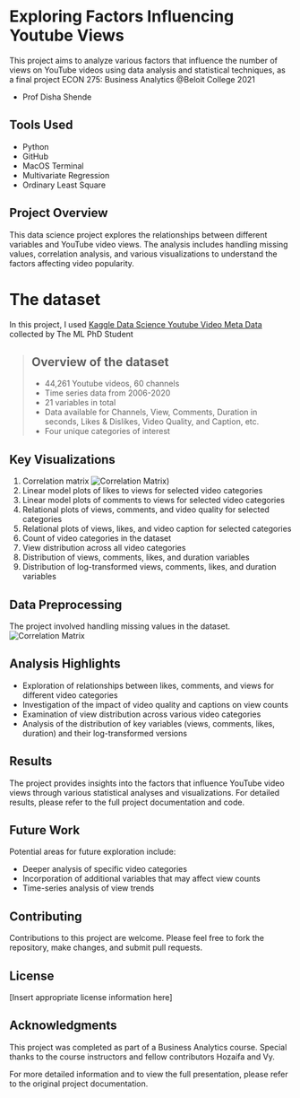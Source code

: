 # Exploring Factors Influencing Youtube Views

This project aims to analyze various factors that influence the number of views on YouTube videos using data analysis and statistical techniques, as a final project ECON 275: Business Analytics @Beloit College 2021
- Prof Disha Shende

## Tools Used

- Python
- GitHub
- MacOS Terminal
- Multivariate Regression
- Ordinary Least Square

## Project Overview

This data science project explores the relationships between different variables and YouTube video views. The analysis includes handling missing values, correlation analysis, and various visualizations to understand the factors affecting video popularity.

# The dataset

In this project, I used [Kaggle Data Science Youtube Video Meta Data](https://www.kaggle.com/themlphdstudent/data-science-youtube-video-meta-data) collected by The ML PhD Student
> ## Overview of the dataset
> - 44,261 Youtube videos, 60 channels
> - Time series data from 2006-2020
> - 21 variables in total
> - Data available for Channels, View, Comments, Duration in seconds, Likes & Dislikes, Video Quality, and Caption, etc.
> - Four unique categories of interest


## Key Visualizations

1. Correlation matrix
![Correlation Matrix](https://github.com/vymai7500/Youtube-Videos-View/blob/master/correlation%20matrix.png))
3. Linear model plots of likes to views for selected video categories
4. Linear model plots of comments to views for selected video categories
5. Relational plots of views, comments, and video quality for selected categories
6. Relational plots of views, likes, and video caption for selected categories
7. Count of video categories in the dataset
8. View distribution across all video categories
9. Distribution of views, comments, likes, and duration variables
10. Distribution of log-transformed views, comments, likes, and duration variables

## Data Preprocessing

The project involved handling missing values in the dataset.
![Correlation Matrix](path/to/correlation_matrix.png)




## Analysis Highlights

- Exploration of relationships between likes, comments, and views for different video categories
- Investigation of the impact of video quality and captions on view counts
- Examination of view distribution across various video categories
- Analysis of the distribution of key variables (views, comments, likes, duration) and their log-transformed versions

## Results

The project provides insights into the factors that influence YouTube video views through various statistical analyses and visualizations. For detailed results, please refer to the full project documentation and code.

## Future Work

Potential areas for future exploration include:
- Deeper analysis of specific video categories
- Incorporation of additional variables that may affect view counts
- Time-series analysis of view trends

## Contributing

Contributions to this project are welcome. Please feel free to fork the repository, make changes, and submit pull requests.

## License

[Insert appropriate license information here]

## Acknowledgments

This project was completed as part of a Business Analytics course. Special thanks to the course instructors and fellow contributors Hozaifa and Vy.

For more detailed information and to view the full presentation, please refer to the original project documentation.
